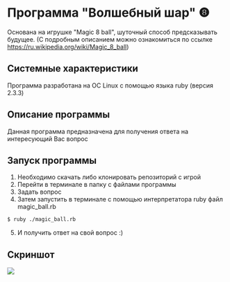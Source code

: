 # Программа "Волшебный шар" ❽
Основана на игрушке "Magic 8 ball", шуточный способ предсказывать будущее. (С подробным описанием можно ознакомиться по ссылке https://ru.wikipedia.org/wiki/Magic_8_ball)

## Системные характеристики
Программа разработана на ОС Linux с помощью языка ruby (версия 2.3.3)

## Описание программы
Данная программа предназначена для получения ответа на интересующий Вас вопрос

## Запуск программы
1)  Необходимо скачать либо клонировать репозиторий с игрой
2)  Перейти в терминале в папку с файлами программы
3)  Задать вопрос
4)  Затем запустить в терминале с помощью интерпретатора ruby файл magic_ball.rb
```bash
$ ruby ./magic_ball.rb
```
5)  И получить ответ на свой вопрос :)

## Скриншот
![](https://wmpics.pics/di-LDVW.png)
